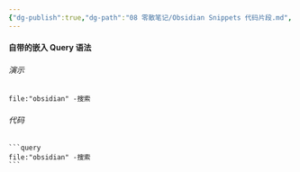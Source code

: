 ```yaml
---
{"dg-publish":true,"dg-path":"08 零散笔记/Obsidian Snippets 代码片段.md","permalink":"/08 零散笔记/Obsidian Snippets 代码片段/","created":"2023-09-15","updated":"2024-04-10"}
---
```



#### 自带的嵌入 Query 语法
###### 演示
```query 
file:"obsidian" -搜索 
```
###### 代码
````
```query 
file:"obsidian" -搜索 
```
````